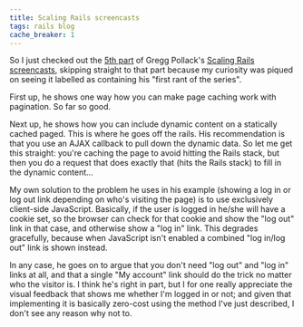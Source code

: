 ```yaml
---
title: Scaling Rails screencasts
tags: rails blog
cache_breaker: 1
---
```


So I just checked out the [5th part](http://railslab.newrelic.com/2009/02/05/episode-5-advanced-page-caching) of Gregg Pollack's [Scaling Rails screencasts](http://railslab.newrelic.com/scaling-rails), skipping straight to that part because my curiosity was piqued on seeing it labelled as containing his "first rant of the series".

First up, he shows one way how you can make page caching work with pagination. So far so good.

Next up, he shows how you can include dynamic content on a statically cached paged. This is where he goes off the rails. His recommendation is that you use an AJAX callback to pull down the dynamic data. So let me get this straight: you're caching the page to avoid hitting the Rails stack, but then you do a request that does exactly that (hits the Rails stack) to fill in the dynamic content...

My own solution to the problem he uses in his example (showing a log in or log out link depending on who's visiting the page) is to use exclusively client-side JavaScript. Basically, if the user is logged in he/she will have a cookie set, so the browser can check for that cookie and show the "log out" link in that case, and otherwise show a "log in" link. This degrades gracefully, because when JavaScript isn't enabled a combined "log in/log out" link is shown instead.

In any case, he goes on to argue that you don't need "log out" and "log in" links at all, and that a single "My account" link should do the trick no matter who the visitor is. I think he's right in part, but I for one really appreciate the visual feedback that shows me whether I'm logged in or not; and given that implementing it is basically zero-cost using the method I've just described, I don't see any reason why not to.

